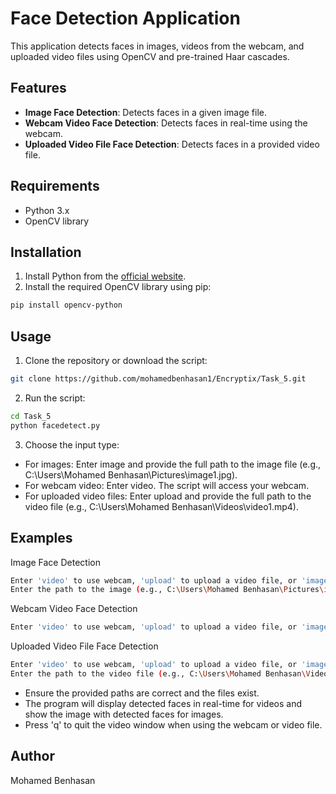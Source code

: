 # Face Detection Application

This application detects faces in images, videos from the webcam, and uploaded video files using OpenCV and pre-trained Haar cascades.

## Features

- **Image Face Detection**: Detects faces in a given image file.
- **Webcam Video Face Detection**: Detects faces in real-time using the webcam.
- **Uploaded Video File Face Detection**: Detects faces in a provided video file.

## Requirements

- Python 3.x
- OpenCV library

## Installation

1. Install Python from the [official website](https://www.python.org/).
2. Install the required OpenCV library using pip:

```bash
pip install opencv-python
```
## Usage
1. Clone the repository or download the script:
```bash
git clone https://github.com/mohamedbenhasan1/Encryptix/Task_5.git
```
2. Run the script:
```bash
cd Task_5
python facedetect.py
```
3. Choose the input type:
- For images: Enter image and provide the full path to the image file (e.g., C:\Users\Mohamed Benhasan\Pictures\image1.jpg).
- For webcam video: Enter video. The script will access your webcam.
- For uploaded video files: Enter upload and provide the full path to the video file (e.g., C:\Users\Mohamed Benhasan\Videos\video1.mp4).
## Examples
Image Face Detection
```bash
Enter 'video' to use webcam, 'upload' to upload a video file, or 'image' to provide an image path: image
Enter the path to the image (e.g., C:\Users\Mohamed Benhasan\Pictures\image1.jpg): C:\Users\Mohamed Benhasan\Pictures\image1.jpg
```
Webcam Video Face Detection
```bash
Enter 'video' to use webcam, 'upload' to upload a video file, or 'image' to provide an image path: video
```
Uploaded Video File Face Detection
```bash
Enter 'video' to use webcam, 'upload' to upload a video file, or 'image' to provide an image path: upload
Enter the path to the video file (e.g., C:\Users\Mohamed Benhasan\Videos\video1.mp4): C:\Users\Mohamed Benhasan\Videos\video1.mp4
```
- Ensure the provided paths are correct and the files exist.
- The program will display detected faces in real-time for videos and show the image with detected faces for images.
- Press 'q' to quit the video window when using the webcam or video file.
## Author
Mohamed Benhasan
